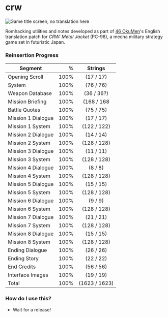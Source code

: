 # crw
![Game title screen, no translation here](http://46okumen.com/wp-content/uploads/2017/03/CRW_02.png)

Romhacking utilities and notes developed as part of [46 OkuMen](http://46okumen.com/)'s English translation patch for *CRW: Metal Jacket* (PC-98), a mecha military strategy game set in futuristic Japan.

### Reinsertion Progress
| Segment           | %    |  Strings      | 
| ------------------|-----:|:-------------:|
| Opening Scroll    | 100% |  (17 / 17)    |
| System            | 100% |  (76 / 76)    |
| Weapon Database   | 100% |  (36 / 36?)   |
| Mission Briefing  | 100% | (168 / 168    |
| Battle Quotes     | 100% |  (75 / 75)    |
| Mission 1 Dialogue| 100% |  (17 / 17)    |
| Mission 1 System  | 100% | (122 / 122)   |
| Mission 2 Dialogue| 100% |  (14 / 14)    |
| Mission 2 System  | 100% | (128 / 128)   |
| Mission 3 Dialogue| 100% |  (11 / 11)    |
| Mission 3 System  | 100% | (128 / 128)   |
| Mission 4 Dialogue| 100% |   (8 / 8)     |
| Mission 4 System  | 100% | (128 / 128)   |
| Mission 5 Dialogue| 100% |  (15 / 15)    |
| Mission 5 System  | 100% | (128 / 128)   |
| Mission 6 Dialogue| 100% |   (9 / 9)     |
| Mission 6 System  | 100% | (128 / 128)   |
| Mission 7 Dialogue| 100% |  (21 / 21)    |
| Mission 7 System  | 100% | (128 / 128)   |
| Mission 8 Dialogue| 100% |  (15 / 15)    |
| Mission 8 System  | 100% | (128 / 128)   |
| Ending Dialogue   | 100% |  (26 / 26)    |
| Ending Story      | 100% |  (22 / 22)    |
| End Credits       | 100% |  (56 / 56)    |
| Interface Images  | 100% |  (19 / 19)    |
| Total             | 100% |(1623 / 1623)  |


### How do I use this?
* Wait for a release!
